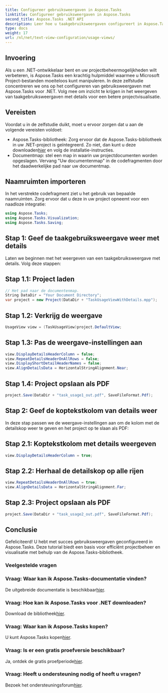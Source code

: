 ```yaml
---
title: Configureer gebruiksweergaven in Aspose.Tasks
linktitle: Configureer gebruiksweergaven in Aspose.Tasks
second_title: Aspose.Tasks .NET API
description: Leer hoe u taakgebruiksweergaven configureert in Aspose.Tasks voor .NET. Verbeter de projectvisualisatie met gedetailleerde stappen. Download de bibliotheek nu!
type: docs
weight: 17
url: /nl/net/text-view-configuration/usage-views/
---
```

## Invoering
Als u een .NET-ontwikkelaar bent en uw projectbeheermogelijkheden wilt verbeteren, is Aspose.Tasks een krachtig hulpmiddel waarmee u Microsoft Project-bestanden moeiteloos kunt manipuleren. In deze zelfstudie concentreren we ons op het configureren van gebruiksweergaven met Aspose.Tasks voor .NET. Volg mee om inzicht te krijgen in het weergeven van taakgebruiksweergaven met details voor een betere projectvisualisatie.
## Vereisten
Voordat u in de zelfstudie duikt, moet u ervoor zorgen dat u aan de volgende vereisten voldoet:
- Aspose.Tasks-bibliotheek: Zorg ervoor dat de Aspose.Tasks-bibliotheek in uw .NET-project is geïntegreerd. Zo niet, dan kunt u deze downloaden[hier](https://releases.aspose.com/tasks/net/) en volg de installatie-instructies.
- Documentmap: stel een map in waarin uw projectdocumenten worden opgeslagen. Vervang "Uw documentenmap" in de codefragmenten door het daadwerkelijke pad naar uw documentmap.
## Naamruimten importeren
In het verstrekte codefragment ziet u het gebruik van bepaalde naamruimten. Zorg ervoor dat u deze in uw project opneemt voor een naadloze integratie:
```csharp
using Aspose.Tasks;
using Aspose.Tasks.Visualization;
using Aspose.Tasks.Saving;
```
## Stap 1: Geef de taakgebruiksweergave weer met details
Laten we beginnen met het weergeven van een taakgebruiksweergave met details. Volg deze stappen:
## Stap 1.1: Project laden
```csharp
// Het pad naar de documentenmap.
String DataDir = "Your Document Directory";
var project = new Project(DataDir + "TaskUsageViewWithDetails.mpp");
```
## Stap 1.2: Verkrijg de weergave
```csharp
UsageView view = (TaskUsageView)project.DefaultView;
```
## Stap 1.3: Pas de weergave-instellingen aan
```csharp
view.DisplayDetailsHeaderColumn = false;
view.RepeatDetailsHeaderOnAllRows = false;
view.DisplayShortDetailHeaderNames = false;
view.AlignDetailsData = HorizontalStringAlignment.Near;
```
## Stap 1.4: Project opslaan als PDF
```csharp
project.Save(DataDir + "task_usage1_out.pdf", SaveFileFormat.Pdf);
```
## Stap 2: Geef de koptekstkolom van details weer
In deze stap passen we de weergave-instellingen aan om de kolom met de detailskop weer te geven en het project op te slaan als PDF:
## Stap 2.1: Koptekstkolom met details weergeven
```csharp
view.DisplayDetailsHeaderColumn = true;
```
## Stap 2.2: Herhaal de detailskop op alle rijen
```csharp
view.RepeatDetailsHeaderOnAllRows = true;
view.AlignDetailsData = HorizontalStringAlignment.Far;
```
## Stap 2.3: Project opslaan als PDF
```csharp
project.Save(DataDir + "task_usage2_out.pdf", SaveFileFormat.Pdf);
```
## Conclusie
Gefeliciteerd! U hebt met succes gebruiksweergaven geconfigureerd in Aspose.Tasks. Deze tutorial biedt een basis voor efficiënt projectbeheer en visualisatie met behulp van de Aspose.Tasks-bibliotheek.

### Veelgestelde vragen
### Vraag: Waar kan ik Aspose.Tasks-documentatie vinden?
 De uitgebreide documentatie is beschikbaar[hier](https://reference.aspose.com/tasks/net/).
### Vraag: Hoe kan ik Aspose.Tasks voor .NET downloaden?
 Download de bibliotheek[hier](https://releases.aspose.com/tasks/net/).
### Vraag: Waar kan ik Aspose.Tasks kopen?
 U kunt Aspose.Tasks kopen[hier](https://purchase.aspose.com/buy).
### Vraag: Is er een gratis proefversie beschikbaar?
 Ja, ontdek de gratis proefperiode[hier](https://releases.aspose.com/).
### Vraag: Heeft u ondersteuning nodig of heeft u vragen?
 Bezoek het ondersteuningsforum[hier](https://forum.aspose.com/c/tasks/15).